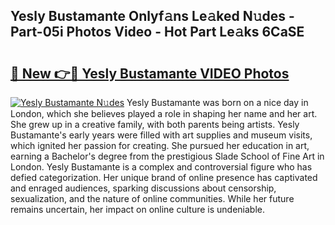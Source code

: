 ## Yesly Bustamante Onlyf𝚊ns Le𝚊ked N𝚞des - Part-05i Photos Video - Hot Part Le𝚊ks 6CaSE

# <h2><a href="http://ab4821.deff.icu/?id=Yesly+Bustamante">🔗 New 👉🔴 Yesly Bustamante VIDEO Photos</a></h2>

[![Yesly Bustamante N𝚞des](https://i.imgur.com/rIISA9y.gif)](http://ab4821.deff.icu/?id=Yesly+Bustamante)
Yesly Bustamante was born on a nice day in London, which she believes played a role in shaping her name and her art. She grew up in a creative family, with both parents being artists. Yesly Bustamante's early years were filled with art supplies and museum visits, which ignited her passion for creating. She pursued her education in art, earning a Bachelor's degree from the prestigious Slade School of Fine Art in London. Yesly Bustamante is a complex and controversial figure who has defied categorization. Her unique brand of online presence has captivated and enraged audiences, sparking discussions about censorship, sexualization, and the nature of online communities. While her future remains uncertain, her impact on online culture is undeniable.
